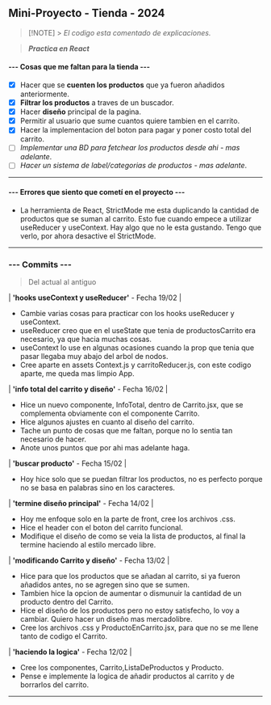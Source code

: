 ## Mini-Proyecto - Tienda - 2024

> [!NOTE] > _El codigo esta comentado de explicaciones._

> **_Practica en React_**

#### --- Cosas que me faltan para la tienda ---

- [x] Hacer que se **cuenten los productos** que ya fueron añadidos anteriormente.
- [x] **Filtrar los productos** a traves de un buscador.
- [x] Hacer **diseño** principal de la pagina.
- [x] Permitir al usuario que sume cuantos quiere tambien en el carrito.
- [x] Hacer la implementacion del boton para pagar y poner costo total del carrito.
- [ ] _Implementar una BD para fetchear los productos desde ahi - mas adelante_.
- [ ] _Hacer un sistema de label/categorias de productos - mas adelante_.

---

#### --- Errores que siento que cometí en el proyecto ---

- La herramienta de React, StrictMode me esta duplicando la cantidad de productos que se suman al carrito. Esto fue cuando empece a utilizar useReducer y useContext. Hay algo que no le esta gustando. Tengo que verlo, por ahora desactive el StrictMode.

---

### --- Commits ---

> Del actual al antiguo

| **'hooks useContext y useReducer'** - Fecha 19/02 |

- Cambie varias cosas para practicar con los hooks useReducer y useContext.
- useReducer creo que en el useState que tenia de productosCarrito era necesario, ya que hacia muchas cosas.
- useContext lo use en algunas ocasiones cuando la prop que tenia que pasar llegaba muy abajo del arbol de nodos.
- Cree aparte en assets Context.js y carritoReducer.js, con este codigo aparte, me queda mas limpio App.

| **'info total del carrito y diseño'** - Fecha 16/02 |

- Hice un nuevo componente, InfoTotal, dentro de Carrito.jsx, que se complementa obviamente con el componente Carrito.
- Hice algunos ajustes en cuanto al diseño del carrito.
- Tache un punto de cosas que me faltan, porque no lo sentia tan necesario de hacer.
- Anote unos puntos que por ahi mas adelante haga.

| **'buscar producto'** - Fecha 15/02 |

- Hoy hice solo que se puedan filtrar los productos, no es perfecto porque no se basa en palabras sino en los caracteres.

| **'termine diseño principal'** - Fecha 14/02 |

- Hoy me enfoque solo en la parte de front, cree los archivos .css.
- Hice el header con el boton del carrito funcional.
- Modifique el diseño de como se veia la lista de productos, al final la termine haciendo al estilo mercado libre.

| **'modificando Carrito y diseño'** - Fecha 13/02 |

- Hice para que los productos que se añadan al carrito, si ya fueron añadidos antes, no se agregen sino que se sumen.
- Tambien hice la opcion de aumentar o dismunuir la cantidad de un producto dentro del Carrito.
- Hice el diseño de los productos pero no estoy satisfecho, lo voy a cambiar. Quiero hacer un diseño mas mercadolibre.
- Cree los archivos .css y ProductoEnCarrito.jsx, para que no se me llene tanto de codigo el Carrito.

| **'haciendo la logica'** - Fecha 12/02 |

- Cree los componentes, Carrito,ListaDeProductos y Producto.
- Pense e implemente la logica de añadir productos al carrito y de borrarlos del carrito.

---

